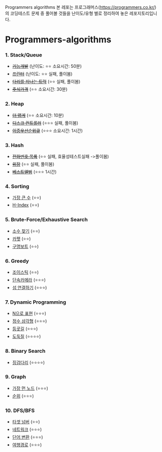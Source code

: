
Programmers algorithms
본 레포는 프로그래머스(https://programmers.co.kr/)의 코딩테스트 문제 중 풀어볼 것들을 난이도/유형 별로 정리하여 놓은 레포지토리입니다.

# Programmers-algorithms

### 1. Stack/Queue
- ~~[기능개발](https://programmers.co.kr/learn/courses/30/lessons/42586)~~ (난이도: ⭐⭐ 소요시간: 50분)
- ~~[프린터](https://programmers.co.kr/learn/courses/30/lessons/42587)~~ (난이도: ⭐⭐ 실패, 풀이봄)
- ~~[다리를 지나는 트럭](https://programmers.co.kr/learn/courses/30/lessons/42583)~~ (⭐⭐ 실패, 풀이봄)
- ~~[주식가격](https://programmers.co.kr/learn/courses/30/lessons/42584)~~ (⭐⭐ 소요시간: 30분)

### 2. Heap
- ~~[더 맵게](https://programmers.co.kr/learn/courses/30/lessons/42626)~~ (⭐⭐ 소요시간: 10분)
- ~~[디스크 컨트롤러](https://programmers.co.kr/learn/courses/30/lessons/42627)~~ (⭐⭐⭐ 실패, 풀이봄)
- ~~[이중우선순위큐](https://programmers.co.kr/learn/courses/30/lessons/42628)~~ (⭐⭐⭐ 소요시간: 1시간)

### 3. Hash
- ~~[전화번호 목록](https://programmers.co.kr/learn/courses/30/lessons/42577)~~ (⭐⭐ 실패, 효율성테스트실패 ->풀이봄)
- ~~[위장](https://programmers.co.kr/learn/courses/30/lessons/42578)~~ (⭐⭐ 실패, 풀이봄)
- ~~[베스트앨범](https://programmers.co.kr/learn/courses/30/lessons/42579)~~ (⭐⭐⭐ 1시간)

### 4. Sorting
- [가장 큰 수](https://programmers.co.kr/learn/courses/30/lessons/42746) (⭐⭐)
- [H-Index](https://programmers.co.kr/learn/courses/30/lessons/42747) (⭐⭐)

### 5. Brute-Force/Exhaustive Search
- [소수 찾기](https://programmers.co.kr/learn/courses/30/lessons/42839) (⭐⭐)
- [카펫](https://programmers.co.kr/learn/courses/30/lessons/42842) (⭐⭐)
- [구명보트](https://programmers.co.kr/learn/courses/30/lessons/42885) (⭐⭐)

### 6. Greedy
- [조이스틱](https://programmers.co.kr/learn/courses/30/lessons/42860) (⭐⭐)
- [단속카메라](https://programmers.co.kr/learn/courses/30/lessons/42884) (⭐⭐⭐)
- [섬 연결하기](https://programmers.co.kr/learn/courses/30/lessons/42861) (⭐⭐⭐)

### 7. Dynamic Programming
- [N으로 표현](https://programmers.co.kr/learn/courses/30/lessons/42895) (⭐⭐⭐)
- [정수 삼각형](https://programmers.co.kr/learn/courses/30/lessons/43105) (⭐⭐⭐)
- [등굣길](https://programmers.co.kr/learn/courses/30/lessons/42898) (⭐⭐⭐)
- [도둑질](https://programmers.co.kr/learn/courses/30/lessons/42897) (⭐⭐⭐⭐)
### 8. Binary Search
- [징검다리](https://programmers.co.kr/learn/courses/30/lessons/43236) (⭐⭐⭐⭐)

### 9. Graph
- [가장 먼 노드](https://programmers.co.kr/learn/courses/30/lessons/49189) (⭐⭐⭐)
- [순위](https://programmers.co.kr/learn/courses/30/lessons/49191) (⭐⭐⭐)

### 10. DFS/BFS
- [타겟 넘버](https://programmers.co.kr/learn/courses/30/lessons/43165) (⭐⭐)
- [네트워크](https://programmers.co.kr/learn/courses/30/lessons/43162) (⭐⭐⭐)
- [단어 변환](https://programmers.co.kr/learn/courses/30/lessons/43163) (⭐⭐⭐)
- [여행경로](https://programmers.co.kr/learn/courses/30/lessons/43164) (⭐⭐⭐)
